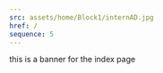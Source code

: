 ```yaml
---
src: assets/home/Block1/internAD.jpg
href: /
sequence: 5
---
```


this is a banner for the index page